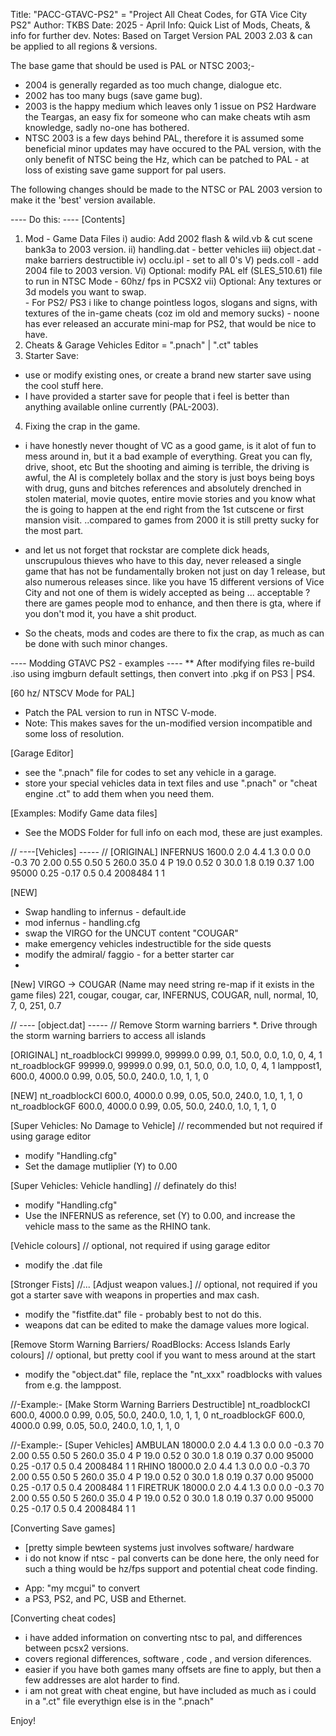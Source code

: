 Title:			"PACC-GTAVC-PS2" 	= "Project All Cheat Codes, for GTA Vice City PS2"
Author:			TKBS
Date:			2025 - April
Info: 			Quick List of Mods, Cheats, & info for further dev.
Notes:			Based on Target Version PAL 2003 2.03 & can be applied to all regions & versions.

The base game that should be used is PAL or NTSC 2003;-
* 2004 is generally regarded as too much change, dialogue etc.
* 2002 has too many bugs (save game bug). 
* 2003 is the happy medium which leaves only 1 issue on PS2 Hardware the Teargas, an easy fix for someone who can make cheats wtih asm knowledge, sadly no-one has bothered.
* NTSC 2003 is a few days behind PAL, therefore it is assumed some beneficial minor updates may have occured to the PAL version, with the only benefit of NTSC being the Hz, which can be patched to PAL - at loss of existing save game support for pal users.

The following changes should be made to the NTSC or PAL 2003 version to make it the 'best' version available.

---- Do this: ----
[Contents]
1. Mod - Game Data Files
		i) audio: Add 2002 flash & wild.vb & cut scene bank3a to 2003 version.
		ii) handling.dat - better vehicles
		iii) object.dat	- make barriers destructible
		iv) occlu.ipl	- set to all 0's
		V) peds.coll  - add 2004 file to 2003 version.
		Vi) Optional: modify PAL elf (SLES_510.61) file to run in NTSC Mode - 60hz/ fps in PCSX2
		vii) Optional: Any textures or 3d models you want to swap.	
						- For PS2/ PS3 i like to change pointless logos, slogans and signs, with textures of the in-game cheats (coz im old and memory sucks)
						- noone has ever released an accurate mini-map for PS2, that would be nice to have. 
2. Cheats & Garage Vehicles Editor = ".pnach" | ".ct" tables
3. Starter Save: 
* use or modify existing ones, or create a brand new starter save using the cool stuff here.   
* I have provided a starter save for people that i feel is better than anything available online currently (PAL-2003).

4. Fixing the crap in the game.
* i have honestly never thought of VC as a good game, is it alot of fun to mess around in, but it a bad example of everything. Great you can fly, drive, shoot, etc But the shooting and aiming is terrible, the driving is awful, the AI is completely bollax
and the story is just boys being boys with drug, guns and bitches references and absolutely drenched in stolen material, movie quotes, entire movie stories and you know what the is going to happen at the end right from the 1st cutscene or first mansion visit.
..compared to games from 2000 it is still pretty sucky for the most part.
- and let us not forget that rockstar are complete dick heads, unscrupulous thieves who have to this day, never released a single game that has not be fundamentally broken not just on day 1 release, but also numerous releases since.
like you have 15 different versions of Vice City and not one of them is widely accepted as being ... acceptable ? there are games people mod to enhance, and then there is gta, where if you don't mod it, you have a shit product.
* So the cheats, mods and codes are there to fix the crap, as much as can be done with such minor changes.


---- Modding GTAVC PS2 - examples ----
** After modifying files re-build .iso using imgburn default settings, then convert into .pkg if on PS3 | PS4.

[60 hz/ NTSCV Mode for PAL]
* Patch the PAL version to run in NTSC V-mode.
* Note: This makes saves for the un-modified version incompatible and some loss of resolution.

[Garage Editor]
* see the ".pnach" file for codes to set any vehicle in a garage.
* store your special vehicles data in text files and use ".pnach" or "cheat engine .ct" to add them when you need them.

[Examples: Modify Game data files]
* See the MODS Folder for full info on each mod, these are just examples.

// ----[Vehicles] ----- //
[ORIGINAL]
INFERNUS        1600.0 2.0 4.4 1.3 0.0 0.0 -0.3  70  2.00 0.55 0.50 5 260.0 35.0 4 P 19.0  0.52 0 30.0  1.8  0.19 0.37 1.00 95000 0.25 -0.17 0.5  0.4		2008484		1  1

[NEW]
* Swap handling to infernus - default.ide
* mod infernus - handling.cfg
* swap the VIRGO for the UNCUT content "COUGAR"
* make emergency vehicles indestructible for the side quests
* modify the admiral/ faggio - for a better starter car
*
[New] VIRGO -> COUGAR (Name may need string re-map if it exists in the game files)
221, 	cougar, 	cougar, 	car, 	INFERNUS,	COUGAR, 		null,	normal,		10, 	7,	0,	251, 0.7

// ---- [object.dat] ----- // Remove Storm warning barriers
*. Drive through the storm warning barriers to access all islands

[ORIGINAL]
nt_roadblockCI		99999.0,	99999.0	0.99,		0.1,		50.0,		0.0,  	1.0,	0,	4,	1
nt_roadblockGF		99999.0,	99999.0	0.99,		0.1,		50.0,		0.0,  	1.0,	0,	4,	1
lamppost1,			600.0,		4000.0	0.99,		0.05,		50.0,		240.0,	1.0,	1,	1,	0


[NEW]
nt_roadblockCI		600.0,		4000.0	0.99,		0.05,		50.0,		240.0,	1.0,	1,	1,	0
nt_roadblockGF		600.0,		4000.0	0.99,		0.05,		50.0,		240.0,	1.0,	1,	1,	0

[Super Vehicles: No Damage to Vehicle] // recommended but not required if using garage editor
* modify "Handling.cfg"
* Set the damage mutliplier (Y) to 0.00

[Super Vehicles: Vehicle handling]		// definately do this!
* modify "Handling.cfg"
* Use the INFERNUS as reference, set (Y) to 0.00, and increase the vehicle mass to the same as the RHINO tank.

[Vehicle colours]						// optional,  not required if using garage editor
* modify the .dat file

[Stronger Fists] //... [Adjust weapon values.] 	// optional,  not required if you got a starter save with weapons in properties and max cash.
* modify the "fistfite.dat" file - probably best to not do this. 
* weapons dat can be edited to make the damage values more logical.

[Remove Storm Warning Barriers/ RoadBlocks: Access Islands Early colours]			// optional,  but pretty cool if you want to mess around at the start
* modify the "object.dat" file, replace the "nt_xxx" roadblocks with values from e.g. the lamppost.

//-Example:- [Make Storm Warning Barriers Destructible]
nt_roadblockCI		600.0,		4000.0	0.99,		0.05,		50.0,		240.0,	1.0,	1,	1,	0
nt_roadblockGF		600.0,		4000.0	0.99,		0.05,		50.0,		240.0,	1.0,	1,	1,	0

//-Example:- [Super Vehicles]
AMBULAN         18000.0 2.0 4.4 1.3 0.0 0.0 -0.3  70  2.00 0.55 0.50 5 260.0 35.0 4 P 19.0  0.52 0 30.0  1.8  0.19 0.37 0.00 95000 0.25 -0.17 0.5  0.4		2008484		1  1
RHINO           18000.0 2.0 4.4 1.3 0.0 0.0 -0.3  70  2.00 0.55 0.50 5 260.0 35.0 4 P 19.0  0.52 0 30.0  1.8  0.19 0.37 0.00 95000 0.25 -0.17 0.5  0.4		2008484		1  1
FIRETRUK        18000.0 2.0 4.4 1.3 0.0 0.0 -0.3  70  2.00 0.55 0.50 5 260.0 35.0 4 P 19.0  0.52 0 30.0  1.8  0.19 0.37 0.00 95000 0.25 -0.17 0.5  0.4		2008484		1  1

[Converting Save games]
* [pretty simple bewteen systems just involves software/ hardware
* i do not know if ntsc - pal converts can be done here,  the only need for such a thing would be hz/fps support and potential cheat code finding.
- App: "my mcgui" to convert
- a PS3, PS2, and PC, USB and Ethernet.

[Converting cheat codes]
* i have added information on converting ntsc to pal, and differences between pcsx2 versions.
* covers regional differences, software , code , and version diferences.
* easier if you have both games many offsets are fine to apply, but then a few addresses are alot harder to find.
* i am not great with cheat engine, but have included as much as i could in a ".ct" file everythign else is in the ".pnach"

Enjoy!


